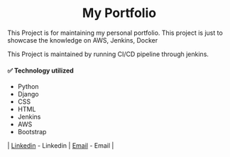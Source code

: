 <h1 align="center"> My Portfolio </h1>

This Project is for maintaining my personal portfolio. This project is just to showcase the knowledge on AWS, Jenkins, Docker

This Project is maintained by running CI/CD pipeline through jenkins.

#### ✅ Technology utilized

- Python
- Django
- CSS
- HTML
- Jenkins
- AWS
- Bootstrap

| [Linkedin](https://www.linkedin.com/in/amulaya-uppal-962378147/) - Linkedin | [Email](amulayauppal1999@gamil.com) -
Email |
